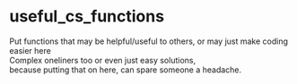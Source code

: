 # useful_cs_functions
Put functions that may be helpful/useful to others, or may just make coding easier here\
Complex oneliners too or even just easy solutions,\
because putting that on here, can spare someone a headache.
